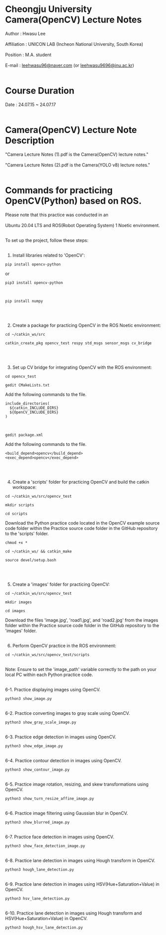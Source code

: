 # Cheongju University Camera(OpenCV) Lecture Notes<br>
  Author : Hwasu Lee<br><br>
  Affiliation : UNICON LAB (Incheon National University, South Korea)<br><br>
  Position : M.A. student<br><br>
  E-mail : leehwasu96@naver.com (or leehwasu9696@inu.ac.kr)<br><br>

#  Course Duration
  Date : 24.07.15 ~ 24.07.17<br><br>

# Camera(OpenCV) Lecture Note Description
  "Camera Lecture Notes (1).pdf is the Camera(OpenCV) lecture notes."<br><br>
  "Camera Lecture Notes (2).pdf is the Camera(YOLO v8) lecture notes."<br><br>

# Commands for practicing OpenCV(Python) based on ROS.

Please note that this practice was conducted in an<br><br> 
Ubuntu 20.04 LTS and ROS(Robot Operating System) 1 Noetic environment.<br><br>

To set up the project, follow these steps:<br><br>

1. Install libraries related to 'OpenCV':
  ```shell
  pip install opencv-python
  ```
  or
  ```shell
  pip3 install opencv-python
  ```
  <br>
  
  ```shell
  pip install numpy
  ```
  <br><br>

2. Create a package for practicing OpenCV in the ROS Noetic environment:
  ```shell
  cd ~/catkin_ws/src
  ```
  ```shell
  catkin_create_pkg opencv_test rospy std_msgs sensor_msgs cv_bridge
  ```
  <br><br>

3. Set up CV bridge for integrating OpenCV with the ROS environment:
  ```shell
  cd opencv_test
  ```
  ```shell
  gedit CMakeLists.txt
  ```
  Add the following commands to the file.
  ```shell
  include_directories(
    ${catkin_INCLUDE_DIRS}
    ${OpenCV_INCLUDE_DIRS}
  )
  ```
  <br>
  
  ```shell
  gedit package.xml
  ```
  Add the following commands to the file.
  ```shell
  <build_depend>opencv</build_depend>
  <exec_depend>opencv</exec_depend>
  ```
<br><br>

4. Create a 'scripts' folder for practicing OpenCV and build the catkin workspace:
  ```shell
  cd ~/catkin_ws/src/opencv_test
  ```
  ```shell
  mkdir scripts
  ```
  ```shell
  cd scripts
  ```
  Download the Python practice code located in the OpenCV example source code folder within the Practice source code folder in the GitHub repository to the 'scripts' folder.
  ```shell
  chmod +x *
  ```
  ```shell
  cd ~/catkin_ws/ && catkin_make
  ```
  ```shell
  source devel/setup.bash
  ```
  <br><br>

5. Create a 'images' folder for practicing OpenCV:
  ```shell
  cd ~/catkin_ws/src/opencv_test
  ```
  ```shell
  mkdir images
  ```
  ```shell
  cd images
  ```
  Download the files 'image.jpg', 'road1.jpg', and 'road2.jpg' from the images folder within the Practice source code folder in the GitHub repository to the 'images' folder.
  <br><br>

6. Perform OpenCV practice in the ROS environment:
  ```shell
  cd ~/catkin_ws/src/opencv_test/scripts
  ```
  <br>
  Note: Ensure to set the 'image_path' variable correctly to the path on your local PC within each Python practice code.<br><br>
  
  6-1. Practice displaying images using OpenCV.
  
  ```shell
  python3 show_image.py
  ```
  <br>
  6-2. Practice converting images to gray scale using OpenCV.
  
  ```shell
  python3 show_gray_scale_image.py
  ```
  <br>
  6-3. Practice edge detection in images using OpenCV.
  
  ```shell
  python3 show_edge_image.py
  ```
  <br>
  6-4. Practice contour detection in images using OpenCV.
  
  ```shell
  python3 show_contour_image.py
  ```
  <br>
  6-5. Practice image rotation, resizing, and skew transformations using OpenCV.
  
  ```shell
  python3 show_turn_resize_affine_image.py
  ```
  <br>
  6-6. Practice image filtering using Gaussian blur in OpenCV.
  
  ```shell
  python3 show_blurred_image.py
  ```
  <br>
  6-7. Practice face detection in images using OpenCV.
  
  ```shell
  python3 show_face_detection_image.py
  ```
  <br>
  6-8. Practice lane detection in images using Hough transform in OpenCV.
  
  ```shell
  python3 hough_lane_detection.py
  ```
  <br>
  6-9. Practice lane detection in images using HSV(Hue+Saturation+Value) in OpenCV.
  
  ```shell
  python3 hsv_lane_detection.py
  ```
  <br>
  6-10. Practice lane detection in images using Hough transform and HSV(Hue+Saturation+Value) in OpenCV.
  
  ```shell
  python3 hough_hsv_lane_detection.py
  ```
